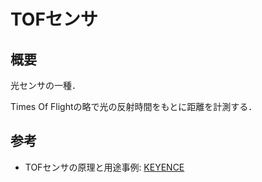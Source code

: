 # TOFセンサ

## 概要
光センサの一種．

Times Of Flightの略で光の反射時間をもとに距離を計測する．

## 参考
- TOFセンサの原理と用途事例: [KEYENCE](https://www.keyence.co.jp/ss/products/sensor/sensorbasics/lsr_p_tof.jsp)
